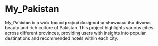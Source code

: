 # My_Pakistan
My_Pakistan is a web-based project designed to showcase the diverse beauty and rich culture of Pakistan. This project highlights various cities across different provinces, providing users with insights into popular destinations and recommended hotels within each city. 
